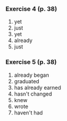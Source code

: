 ### Exercise 4 (p. 38)
1. yet
2. just
3. yet
4. already
5. just
### Exercise 5 (p. 38)
1. already began
2. graduated
3. has already earned
4. hasn't changed
5. knew
6. wrote
7. haven't had